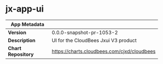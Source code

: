 # jx-app-ui

|App Metadata||
|---|---|
| **Version** | 0.0.0-snapshot-pr-1053-2 |
| **Description** | UI for the CloudBees Jxui V3 product |
| **Chart Repository** | https://charts.cloudbees.com/cjxd/cloudbees |
